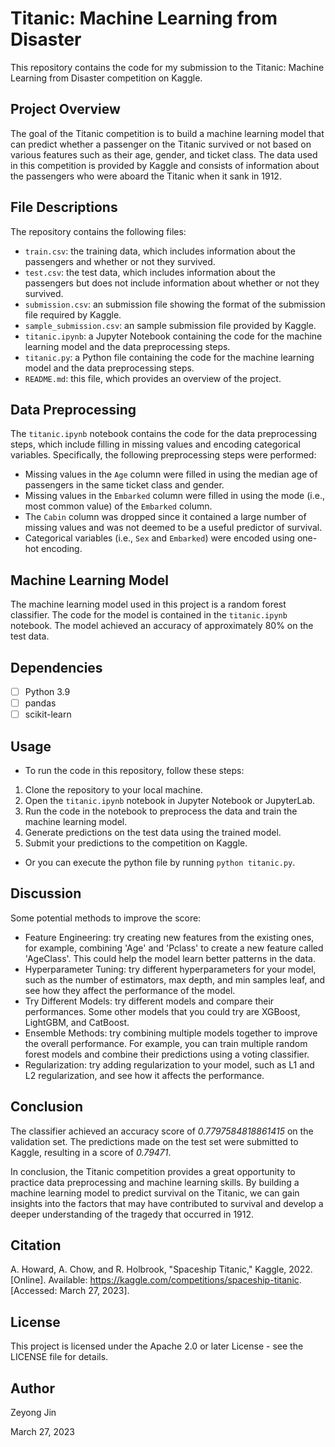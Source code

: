 # Titanic: Machine Learning from Disaster

This repository contains the code for my submission to the Titanic: Machine Learning from Disaster competition on Kaggle.

## Project Overview

The goal of the Titanic competition is to build a machine learning model that can predict whether a passenger on the Titanic survived or not based on various features such as their age, gender, and ticket class. The data used in this competition is provided by Kaggle and consists of information about the passengers who were aboard the Titanic when it sank in 1912.

## File Descriptions

The repository contains the following files:

- `train.csv`: the training data, which includes information about the passengers and whether or not they survived.
- `test.csv`: the test data, which includes information about the passengers but does not include information about whether or not they survived.
- `submission.csv`: an submission file showing the format of the submission file required by Kaggle.
- `sample_submission.csv`: an sample submission file provided by Kaggle.
- `titanic.ipynb`: a Jupyter Notebook containing the code for the machine learning model and the data preprocessing steps.
- `titanic.py`: a Python file containing the code for the machine learning model and the data preprocessing steps.
- `README.md`: this file, which provides an overview of the project.

## Data Preprocessing

The `titanic.ipynb` notebook contains the code for the data preprocessing steps, which include filling in missing values and encoding categorical variables. Specifically, the following preprocessing steps were performed:

- Missing values in the `Age` column were filled in using the median age of passengers in the same ticket class and gender.
- Missing values in the `Embarked` column were filled in using the mode (i.e., most common value) of the `Embarked` column.
- The `Cabin` column was dropped since it contained a large number of missing values and was not deemed to be a useful predictor of survival.
- Categorical variables (i.e., `Sex` and `Embarked`) were encoded using one-hot encoding.

## Machine Learning Model

The machine learning model used in this project is a random forest classifier. The code for the model is contained in the `titanic.ipynb` notebook. The model achieved an accuracy of approximately 80% on the test data.

## Dependencies

- [ ] Python 3.9
- [ ] pandas
- [ ] scikit-learn

## Usage

- To run the code in this repository, follow these steps:

1. Clone the repository to your local machine.
2. Open the `titanic.ipynb` notebook in Jupyter Notebook or JupyterLab.
3. Run the code in the notebook to preprocess the data and train the machine learning model.
4. Generate predictions on the test data using the trained model.
5. Submit your predictions to the competition on Kaggle.

- Or you can execute the python file by running `python titanic.py`.

## Discussion

Some potential methods to improve the score:

- Feature Engineering: try creating new features from the existing ones, for example, combining 'Age' and 'Pclass' to create a new feature called 'AgeClass'. This could help the model learn better patterns in the data.
- Hyperparameter Tuning: try different hyperparameters for your model, such as the number of estimators, max depth, and min samples leaf, and see how they affect the performance of the model.
- Try Different Models: try different models and compare their performances. Some other models that you could try are XGBoost, LightGBM, and CatBoost.
- Ensemble Methods: try combining multiple models together to improve the overall performance. For example, you can train multiple random forest models and combine their predictions using a voting classifier.
- Regularization: try adding regularization to your model, such as L1 and L2 regularization, and see how it affects the performance.

## Conclusion

The classifier achieved an accuracy score of *0.7797584818861415* on the validation set. The predictions made on the test set were submitted to Kaggle, resulting in a score of *0.79471*.

In conclusion, the Titanic competition provides a great opportunity to practice data preprocessing and machine learning skills. By building a machine learning model to predict survival on the Titanic, we can gain insights into the factors that may have contributed to survival and develop a deeper understanding of the tragedy that occurred in 1912.

## Citation

A. Howard, A. Chow, and R. Holbrook, "Spaceship Titanic," Kaggle, 2022. [Online]. Available: https://kaggle.com/competitions/spaceship-titanic. [Accessed: March 27, 2023].


## License
This project is licensed under the Apache 2.0 or later License - see the LICENSE file for details.

## Author
Zeyong Jin

March 27, 2023

